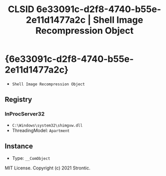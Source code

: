 ﻿---
title: "CLSID 6e33091c-d2f8-4740-b55e-2e11d1477a2c | Shell Image Recompression Object"
excerpt: What is COM-Object CLSID 6e33091c-d2f8-4740-b55e-2e11d1477a2c?
---

# {6e33091c-d2f8-4740-b55e-2e11d1477a2c}

* `Shell Image Recompression Object`

## Registry


### InProcServer32

* `C:\Windows\system32\shimgvw.dll`
* ThreadingModel: `Apartment`

## Instance

* Type: `__ComObject`

MIT License. Copyright (c) 2021 Strontic.


